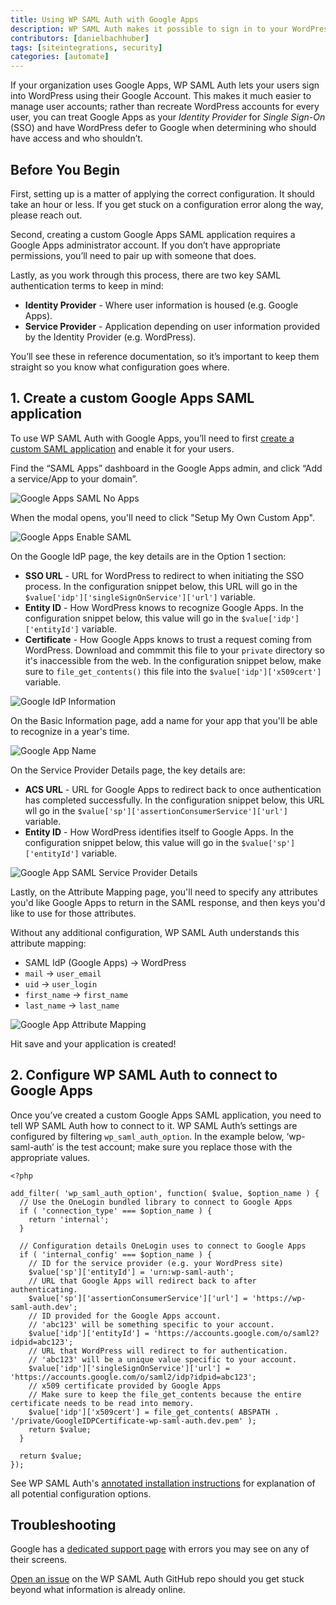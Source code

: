```yaml
---
title: Using WP SAML Auth with Google Apps
description: WP SAML Auth makes it possible to sign in to your WordPress site using Google Apps.
contributors: [danielbachhuber]
tags: [siteintegrations, security]
categories: [automate]
---
```

If your organization uses Google Apps, WP SAML Auth lets your users sign into WordPress using their Google Account. This makes it much easier to manage user accounts; rather than recreate WordPress accounts for every user, you can treat Google Apps as your *Identity Provider* for *Single Sign-On* (SSO) and have WordPress defer to Google when determining who should have access and who shouldn’t.

## Before You Begin

First, setting up is a matter of applying the correct configuration. It should take an hour or less. If you get stuck on a configuration error along the way, please reach out.

Second, creating a custom Google Apps SAML application requires a Google Apps administrator account. If you don’t have appropriate permissions, you’ll need to pair up with someone that does.

Lastly, as you work through this process, there are two key SAML authentication terms to keep in mind:

- **Identity Provider** - Where user information is housed (e.g. Google Apps).
- **Service Provider** - Application depending on user information provided by the Identity Provider (e.g. WordPress).

You’ll see these in reference documentation, so it’s important to keep them straight so you know what configuration goes where.


## 1. Create a custom Google Apps SAML application
To use WP SAML Auth with Google Apps, you’ll need to first [create a custom SAML application](https://support.google.com/a/answer/6087519) and enable it for your users.

Find the “SAML Apps” dashboard in the Google Apps admin, and click “Add a service/App to your domain”.

![Google Apps SAML No Apps](/source/docs/assets/images/wordpress-google-sso/google-admin-saml-apps.png)

When the modal opens, you'll need to click "Setup My Own Custom App".

![Google Apps Enable SAML](/source/docs/assets/images/wordpress-google-sso/enable-sso-for-samle-application.png)

On the Google IdP page, the key details are in the Option 1 section:

* **SSO URL** - URL for WordPress to redirect to when initiating the SSO process. In the configuration snippet below, this URL will go in the `$value['idp']['singleSignOnService']['url']` variable.
* **Entity ID** - How WordPress knows to recognize Google Apps. In the configuration snippet below, this value will go in the `$value['idp']['entityId']` variable.
* **Certificate** - How Google Apps knows to trust a request coming from WordPress. Download and commmit this file to your `private` directory so it's inaccessible from the web. In the configuration snippet below, make sure to `file_get_contents()` this file into the `$value['idp']['x509cert']` variable.

![Google IdP Information](/source/docs/assets/images/wordpress-google-sso/google-idp-information.png)

On the Basic Information page, add a name for your app that you'll be able to recognize in a year's time.

![Google App Name](/source/docs/assets/images/wordpress-google-sso/google-saml-app-name.png)

On the Service Provider Details page, the key details are:

* **ACS URL** - URL for Google Apps to redirect back to once authentication has completed successfully. In the configuration snippet below, this URL wll go in the `$value['sp']['assertionConsumerService']['url']` variable.
* **Entity ID** - How WordPress identifies itself to Google Apps. In the configuration snippet below, this value will go in the `$value['sp']['entityId']` variable.

![Google App SAML Service Provider Details](/source/docs/assets/images/wordpress-google-sso/service-provider-details.png)

Lastly, on the Attribute Mapping page, you'll need to specify any attributes you'd like Google Apps to return in the SAML response, and then keys you'd like to use for those attributes.

Without any additional configuration, WP SAML Auth understands this attribute mapping:

* SAML IdP (Google Apps) -> WordPress
* `mail` -> `user_email`
* `uid` -> `user_login`
* `first_name` -> `first_name`
* `last_name` -> `last_name`

![Google App Attribute Mapping](/source/docs/assets/images/wordpress-google-sso/attribute-mapping.png)

Hit save and your application is created!

## 2. Configure WP SAML Auth to connect to Google Apps

Once you’ve created a custom Google Apps SAML application, you need to tell WP SAML Auth how to connect to it. WP SAML Auth’s settings are configured by filtering `wp_saml_auth_option`. In the example below, ‘wp-saml-auth’ is the test account; make sure you replace those with the appropriate values.


    <?php

    add_filter( 'wp_saml_auth_option', function( $value, $option_name ) {
      // Use the OneLogin bundled library to connect to Google Apps
      if ( 'connection_type' === $option_name ) {
        return 'internal';
      }

      // Configuration details OneLogin uses to connect to Google Apps
      if ( 'internal_config' === $option_name ) {
        // ID for the service provider (e.g. your WordPress site)
        $value['sp']['entityId'] = 'urn:wp-saml-auth';
        // URL that Google Apps will redirect back to after authenticating.
        $value['sp']['assertionConsumerService']['url'] = 'https://wp-saml-auth.dev';
        // ID provided for the Google Apps account.
        // 'abc123' will be something specific to your account.
        $value['idp']['entityId'] = 'https://accounts.google.com/o/saml2?idpid=abc123';
        // URL that WordPress will redirect to for authentication.
        // 'abc123' will be a unique value specific to your account.
        $value['idp']['singleSignOnService']['url'] = 'https://accounts.google.com/o/saml2/idp?idpid=abc123';
        // x509 certificate provided by Google Apps
        // Make sure to keep the file_get_contents because the entire certificate needs to be read into memory.
        $value['idp']['x509cert'] = file_get_contents( ABSPATH . '/private/GoogleIDPCertificate-wp-saml-auth.dev.pem' );
        return $value;
      }

      return $value;
    });

See WP SAML Auth's [annotated installation instructions](https://github.com/pantheon-systems/wp-saml-auth#installation) for explanation of all potential configuration options.

## Troubleshooting
Google has a [dedicated support page](https://support.google.com/a/answer/6301076?hl=en) with errors you may see on any of their screens.

[Open an issue](https://github.com/pantheon-systems/wp-saml-auth/issues) on the WP SAML Auth GitHub repo should you get stuck beyond what information is already online.
